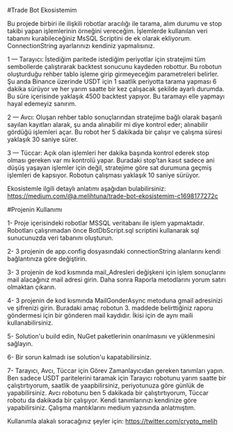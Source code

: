 #Trade Bot Ekosistemim

Bu projede birbiri ile ilişkili robotlar aracılığı ile tarama, alım durumu ve stop takibi yapan işlemlerinin örneğini vereceğim. İşlemlerde kullanılan veri tabanını kurabileceğiniz MsSQL Scriptini de ek olarak ekliyorum. ConnectionString ayarlarınızı kendiniz yapmalısınız.

1 — Tarayıcı: İstediğim paritede istediğim periyotlar için stratejimi tüm sembollerde çalıştırarak backtest sonucunu kaydeden robottur. Bu robotun oluşturduğu rehber tablo işleme girip girmeyeceğim parametreleri belirler. Şu anda Binance üzerinde USDT için 1 saatlik periyotta tarama yapması 6 dakika sürüyor ve her yarım saatte bir kez çalışacak şekilde ayarlı durumda. Bu süre içerisinde yaklaşık 4500 backtest yapıyor. Bu taramayı elle yapmayı hayal edemeyiz sanırım.

2 — Avcı: Oluşan rehber tablo sonuçlarından stratejime bağlı olarak başarılı sayılan kayıtları alarak, şu anda alınabilir mi diye kontrol eder; alınabilir gördüğü işlemleri açar. Bu robot her 5 dakikada bir çalışır ve çalışma süresi yaklaşık 30 saniye sürer.

3 — Tüccar: Açık olan işlemleri her dakika başında kontrol ederek stop olması gereken var mı kontrolü yapar. Buradaki stop’tan kasıt sadece ani düşüş yaşayan işlemler için değil, stratejime göre sat durumuna geçmiş işlemleri de kapsıyor. Robotun çalışması yaklaşık 10 saniye sürüyor.

Ekosistemle ilgili detaylı anlatımı aşağıdan bulabilirsiniz: https://medium.com/@a.melihtuna/trade-bot-ekosistemim-c1698177272c


#Projenin Kullanımı

1- Proje içerisindeki robotlar MSSQL veritabanı ile işlem yapmaktadır. Robotları çalışrımadan önce BotDbScript.sql scriptini kullanarak sql sunucunuzda veri tabanını oluşturun.

2- 3 projenin de app.config dosyasındaki connectionString alanlarını kendi bağlantınıza göre değiştirin.

3- 3 projenin de kod kısmında mail_Adresleri değişkeni için işlem sonuçlarını mail alacağınız mail adresi girin. Daha sonra Raporla metodlarını yorum satırı olmaktan çıkarın.

4- 3 projenin de kod kısmında MailGonderAsync metoduna gmail adresinizi ve şifrenizi girin. Buradaki amaç robotun 3. maddede belirttiğiniz raporu göndermesi için bir gönderen mail kaydıdır. İkisi için de aynı maili kullanabilirsiniz.

5- Solution'u build edin, NuGet paketlerinin onarılmasını ve yüklenmesini sağlayın.

6- Bir sorun kalmadı ise solution'u kapatabilirsiniz.

7- Tarayıcı, Avcı, Tüccar için Görev Zamanlayıcıdan gereken tanımları yapın. Ben sadece USDT paritelerini taramak için Tarayıcı robotunu yarım saatte bir çalıştırtıyorum, saatlik de yaapbilirsiniz, periyotunuza göre günlük de yapabilirsiniz. Avcı robotunu ben 5 dakikada bir çalıştırtıyorum, Tüccar robotu da dakikada bir çalışıyor. Kendi tanımlarınızı kendinize göre yapabilirsiniz. Çalışma mantıklarını medium yazısında anlatmıştım.


Kullanımla alakalı soracağınız şeyler için: https://twitter.com/crypto_melih
